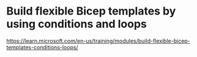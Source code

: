 # Build flexible Bicep templates by using conditions and loops

https://learn.microsoft.com/en-us/training/modules/build-flexible-bicep-templates-conditions-loops/